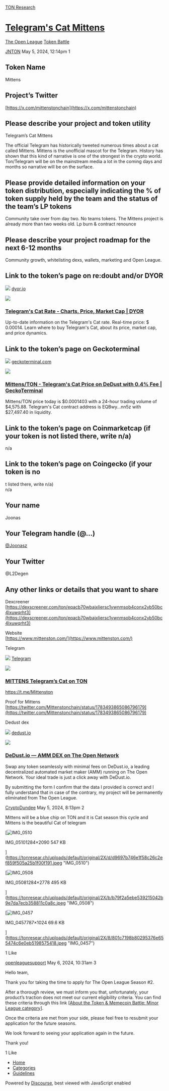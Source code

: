 [TON Research](/)

# [Telegram's Cat Mittens](/t/telegrams-cat-mittens/16056)

[The Open League](/c/the-open-league/token-leaderboard/57)  [Token Battle](/c/the-open-league/token-leaderboard/57) 

    

[JNTON](https://tonresear.ch/u/JNTON)   May 5, 2024, 12:14pm  1

## [](#token-name-1)Token Name

Mittens

## [](#projects-twitter-2)Project’s Twitter

[https://x.com/mittenstonchain](https://x.com/mittenstonchain)

## [](#please-describe-your-project-and-token-utility-3)Please describe your project and token utility

Telegram’s Cat Mittens

The official Telegram has historically tweeted numerous times about a cat called Mittens. Mittens is the unofficial mascot for the Telegram. History has shown that this kind of narrative is one of the strongest in the crypto world. Ton/Telegram will be on the mainstream media a lot in the coming days and months so narrative will be on the surface.

## [](#please-provide-detailed-information-on-your-token-distribution-especially-indicating-the-of-token-supply-held-by-the-team-and-the-status-of-the-teams-lp-tokens-4)Please provide detailed information on your token distribution, especially indicating the % of token supply held by the team and the status of the team’s LP tokens

Community take over from day two. No teams tokens. The Mittens project is already more than two weeks old. Lp burn & contract renounce

## [](#please-describe-your-project-roadmap-for-the-next-6-12-months-5)Please describe your project roadmap for the next 6-12 months

Community growth, whitelisting dexs, wallets, marketing and Open League.

## [](#link-to-the-tokens-page-on-redoubt-andor-dyor-6)Link to the token’s page on re:doubt and/or DYOR

![](https://tonresear.ch/uploads/default/original/2X/7/79d0d46beb6264164e723b63c32c293121af8622.png) [dyor.io](https://dyor.io/token/EQBwy-wJ-wCqh0mfJHoWjmulJ0oIRKEJJt75ULyrJNPcnn5z)

![](https://tonresear.ch/uploads/default/optimized/2X/b/b826500d1ea599b9a15cbb37efa203b130ae8664_2_690x362.jpeg)

### [Telegram's Cat Rate - Charts, Price, Market Cap | DYOR](https://dyor.io/token/EQBwy-wJ-wCqh0mfJHoWjmulJ0oIRKEJJt75ULyrJNPcnn5z)

Up-to-date information on the Telegram's Cat rate. Real-time price: $ 0.00014. Learn where to buy Telegram's Cat, about its price, market cap, and price dynamics.

## [](#link-to-the-tokens-page-on-geckoterminal-7)Link to the token’s page on Geckoterminal

![](https://tonresear.ch/uploads/default/original/2X/6/634d2ca8e408bed765ed29de6b9d29d55e817cab.png) [geckoterminal.com](https://www.geckoterminal.com/ton/pools/EQACB70wbAjxLIersc1YwNMsoB4Conx2Yb50bC4LXuWqrHt3)

![](https://tonresear.ch/uploads/default/optimized/2X/0/06530047bfd1d6a7a8869faaa6c982a10e469424_2_690x388.png)

### [Mittens/TON - Telegram's Cat Price on DeDust with 0.4% Fee | GeckoTerminal](https://www.geckoterminal.com/ton/pools/EQACB70wbAjxLIersc1YwNMsoB4Conx2Yb50bC4LXuWqrHt3)

Mittens/TON price today is $0.0001403 with a 24-hour trading volume of $4,575.88. Telegram's Cat contract address is EQBwy...nn5z with $27,497.40 in liquidity.

## [](#link-to-the-tokens-page-on-coinmarketcap-if-your-token-is-not-listed-there-write-na-8)Link to the token’s page on Coinmarketcap (if your token is not listed there, write n/a)

n/a

## [](#link-to-the-tokens-page-on-coingecko-if-your-token-is-no-9)Link to the token’s page on Coingecko (if your token is no

t listed there, write n/a)  
n/a

## [](#your-name-10)Your name

Joonas

## [](#your-telegram-handle-11)Your Telegram handle (@…)

[@Joonasz](/u/joonasz)

## [](#your-twitter-12)Your Twitter

@L2Degen

## [](#any-other-links-or-details-that-you-want-to-share-13)Any other links or details that you want to share

Dexcreener  
[https://dexscreener.com/ton/eqacb70wbajxliersc1ywnmsob4conx2yb50bc4lxuwqrht3](https://dexscreener.com/ton/eqacb70wbajxliersc1ywnmsob4conx2yb50bc4lxuwqrht3)

Website  
[https://www.mittenston.com/](https://www.mittenston.com/)

Telegram

![](https://telegram.org/img/website_icon.svg?4) [Telegram](https://t.me/Mittenston)

![](https://tonresear.ch/uploads/default/original/2X/c/cd5010abb821e0a7dbc1df1a89675269291d04cd.jpeg)

### [MITTENS Telegram’s Cat on TON](https://t.me/Mittenston)

https://t.me/Mittenston

Proof for Mittens  
[https://twitter.com/Mittenstonchain/status/1783493865086796179](https://twitter.com/Mittenstonchain/status/1783493865086796179)

Dedust dex

![](https://tonresear.ch/uploads/default/original/1X/4e0ead2e015b660804a5fa1ce511f1088caa25eb.png) [dedust.io](https://dedust.io/swap/TON/EQBwy-wJ-wCqh0mfJHoWjmulJ0oIRKEJJt75ULyrJNPcnn5z?amount=1000000000)

![](https://tonresear.ch/uploads/default/optimized/1X/14133c0148f340feeb1631961994452e0938809a_2_690x362.jpeg)

### [DeDust.io — AMM DEX on The Open Network](https://dedust.io/swap/TON/EQBwy-wJ-wCqh0mfJHoWjmulJ0oIRKEJJt75ULyrJNPcnn5z?amount=1000000000)

Swap any token seamlessly with minimal fees on DeDust.io, a leading decentralized automated market maker (AMM) running on The Open Network. Your ideal trade is just a click away with DeDust.io.

By submitting the form I confirm that the data I provided is correct and I fully understand that in case of the contrary, my project will be permanently eliminated from The Open League.

 

[CryptoDundee](https://tonresear.ch/u/CryptoDundee)  May 5, 2024, 8:13pm  2

Mittens will be a blue chip on TON and it is Cat season this cycle and Mittens is the beautiful Cat of telegram  

[![IMG_0510](https://tonresear.ch/uploads/default/optimized/2X/d/d9697b746e1f58c26c2ef859f505a25b1f00f191_2_307x500.jpeg)

IMG\_05101284×2090 547 KB

](https://tonresear.ch/uploads/default/original/2X/d/d9697b746e1f58c26c2ef859f505a25b1f00f191.jpeg "IMG_0510")

  

[![IMG_0508](https://tonresear.ch/uploads/default/optimized/2X/b/b79f2a5ebe539215042b9e7da7ecb358811c0a8c_2_231x500.jpeg)

IMG\_05081284×2778 495 KB

](https://tonresear.ch/uploads/default/original/2X/b/b79f2a5ebe539215042b9e7da7ecb358811c0a8c.jpeg "IMG_0508")

  

[![IMG_0457](https://tonresear.ch/uploads/default/optimized/2X/8/801c7198b80295376e655474c6e0eb5198575418_2_384x500.jpeg)

IMG\_0457787×1024 69.6 KB

](https://tonresear.ch/uploads/default/original/2X/8/801c7198b80295376e655474c6e0eb5198575418.jpeg "IMG_0457")

  1 Like

[openleaguesupport](https://tonresear.ch/u/openleaguesupport) May 6, 2024, 10:31am  3

Hello team,

Thank you for taking the time to apply for The Open League Season #2.

After a thorough review, we must inform you that, unfortunately, your product’s traction does not meet our current eligibility criteria. You can find these criteria through this link \[[About the Token & Memecoin Battle: Minor League category](https://tonresear.ch/t/about-the-token-leaderboard-minor-league-category/1274)\].

Once the criteria are met from your side, please feel free to resubmit your application for the future seasons.

We look forward to seeing your application again in the future.

Thank you!

  1 Like

*   [Home](/)
*   [Categories](/categories)
*   [Guidelines](/guidelines)

Powered by [Discourse](https://www.discourse.org), best viewed with JavaScript enabled